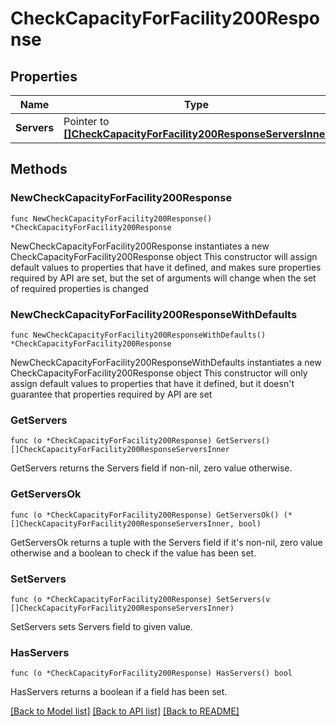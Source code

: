 # CheckCapacityForFacility200Response

## Properties

Name | Type | Description | Notes
------------ | ------------- | ------------- | -------------
**Servers** | Pointer to [**[]CheckCapacityForFacility200ResponseServersInner**](CheckCapacityForFacility200ResponseServersInner.md) |  | [optional] 

## Methods

### NewCheckCapacityForFacility200Response

`func NewCheckCapacityForFacility200Response() *CheckCapacityForFacility200Response`

NewCheckCapacityForFacility200Response instantiates a new CheckCapacityForFacility200Response object
This constructor will assign default values to properties that have it defined,
and makes sure properties required by API are set, but the set of arguments
will change when the set of required properties is changed

### NewCheckCapacityForFacility200ResponseWithDefaults

`func NewCheckCapacityForFacility200ResponseWithDefaults() *CheckCapacityForFacility200Response`

NewCheckCapacityForFacility200ResponseWithDefaults instantiates a new CheckCapacityForFacility200Response object
This constructor will only assign default values to properties that have it defined,
but it doesn't guarantee that properties required by API are set

### GetServers

`func (o *CheckCapacityForFacility200Response) GetServers() []CheckCapacityForFacility200ResponseServersInner`

GetServers returns the Servers field if non-nil, zero value otherwise.

### GetServersOk

`func (o *CheckCapacityForFacility200Response) GetServersOk() (*[]CheckCapacityForFacility200ResponseServersInner, bool)`

GetServersOk returns a tuple with the Servers field if it's non-nil, zero value otherwise
and a boolean to check if the value has been set.

### SetServers

`func (o *CheckCapacityForFacility200Response) SetServers(v []CheckCapacityForFacility200ResponseServersInner)`

SetServers sets Servers field to given value.

### HasServers

`func (o *CheckCapacityForFacility200Response) HasServers() bool`

HasServers returns a boolean if a field has been set.


[[Back to Model list]](../README.md#documentation-for-models) [[Back to API list]](../README.md#documentation-for-api-endpoints) [[Back to README]](../README.md)


